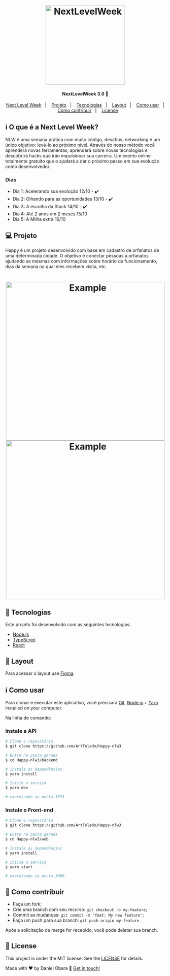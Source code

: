 <h1 align="center">
    <img alt="NextLevelWeek" title="#NextLevelWeek" src="https://camo.githubusercontent.com/e0e766d8a5d86a228386eb156c71fab863916686/68747470733a2f2f692e6962622e636f2f4b62707936684d2f6e65772e706e67" width="250px" />
</h1>

<h4 align="center"> 
	NextLevelWeek 3.0 🚀
</h4>

<p align="center">
  <a href="#-nlw">Next Level Week</a>&nbsp;&nbsp;&nbsp;|&nbsp;&nbsp;&nbsp;
  <a href="#-project">Projeto</a>&nbsp;&nbsp;&nbsp;|&nbsp;&nbsp;&nbsp;
  <a href="#rocket-Technologies">Tecnologias</a>&nbsp;&nbsp;&nbsp;|&nbsp;&nbsp;&nbsp;
  <a href="#-layout">Layout</a>&nbsp;&nbsp;&nbsp;|&nbsp;&nbsp;&nbsp;
  <a href="#-how-to-use">Como usar</a>&nbsp;&nbsp;&nbsp;|&nbsp;&nbsp;&nbsp;
  <a href="#-how-to-contribute">Como contribuir</a>&nbsp;&nbsp;&nbsp;|&nbsp;&nbsp;&nbsp;
  <a href="#memo-license">License</a>
</p>

## :information_source: O que é a Next Level Week?

NLW é uma semana prática com muito código, desafios, networking e um único objetivo: levá-lo ao próximo nível.
Através do nosso método você aprenderá novas ferramentas, aprenderá sobre novas tecnologias e descobrirá hacks que irão impulsionar sua carreira.
Um evento online totalmente gratuito que o ajudará a dar o próximo passo em sua evolução como desenvolvedor.

### Dias
- Dia 1: Acelerando sua evolução 12/10 - :heavy_check_mark:
- Dia 2: Olhando para as oportunidades 13/10 - :heavy_check_mark:
- Dia 3: A escolha da Stack 14/10 - :heavy_check_mark:
- Dia 4: Até 2 anos em 2 meses 15/10
- Dia 5: A Milha extra 16/10

## 💻 Projeto

Happy é um projeto desenvolvido com base em cadastro de orfanatos de uma determinada cidade.
O objetivo é conectar pessoas a orfanatos ajudando as mesmas com informações sobre horário de
funcionamento, dias da semana na qual eles recebem visita, etc.

<h1 align="center">
    <img alt="Example" title="Example" src="https://i.imgur.com/YW9dNan.png" width="500px" />
    <img alt="Example" title="Example" src="https://i.imgur.com/Zrvf8qB.jpg" width="500px" />
</h1>


## :rocket: Tecnologias

Este projeto foi desenvolvido com as seguintes tecnologias:

- [Node.js][nodejs]
- [TypeScript][typescript]
- [React][reactjs]

## 🔖 Layout

Para acessar o layout use [Figma](https://www.figma.com/file/lfFD4LglC1ZHxsInfy3vS6).

## :information_source: Como usar

Para clonar e executar este aplicativo, você precisará [Git](https://git-scm.com), [Node.js][nodejs] + [Yarn][yarn] installed on your computer.

Na linha de comando:

### Instale a API

```bash
# Clone o repositório
$ git clone https://github.com/ArtToledo/Happy-nlw3

# Entre na pasta gerada
$ cd Happy-nlw3/backend

# Instale as dependências
$ yarn install

# Inicie o serviço
$ yarn dev

# executando na porta 3333
```

### Instale o Front-end

```bash
# Clone o repositório
$ git clone https://github.com/ArtToledo/Happy-nlw3

# Entre na pasta gerada
$ cd Happy-nlw3/web

# Instale as dependências
$ yarn install

# Inicie o serviço
$ yarn start

# executando na porta 3000
```

## 🤔 Como contribuir

-  Faça um fork;
-  Crie uma branch com seu recurso: `git checkout -b my-feature`;
-  Commit as mudanças: `git commit -m 'feat: My new feature'`;
-  Faça um push para sua branch: `git push origin my-feature`.

Após a solicitação de merge for recebido, você pode deletar sua branch.

## :memo: License

This project is under the MIT license. See the [LICENSE](https://github.com/ArtToledo/Happy-nlw3) for details.

Made with ♥ by Daniel Obara :wave: [Get in touch!](https://br.linkedin.com/in/arthur-toledo)

[nodejs]: https://nodejs.org/
[typescript]: https://www.typescriptlang.org/
[reactjs]: https://reactjs.org
[yarn]: https://yarnpkg.com/